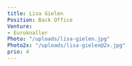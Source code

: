 ```yaml
---
title: Lisa Gielen
Position: Back Office
Venture:
- Euroknaller
Photo: "/uploads/lisa-gielen.jpg"
Photo2x: "/uploads/lisa-gielen@2x.jpg"
prio: 4
---
```


